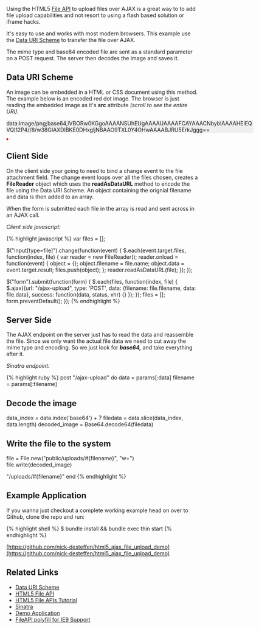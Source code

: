 Using the HTML5 [File API](http://www.w3.org/TR/FileAPI/) to upload files over AJAX is a great way to to add file upload capabilities and not resort to using a flash based solution or iframe hacks.

It's easy to use and works with most modern browsers. This example use the [Data URI Scheme](http://en.wikipedia.org/wiki/Data_URI_scheme) to transfer the file over AJAX.

The mime type and base64 encoded file are sent as a standard parameter on a POST request. The server then decodes the image and saves it.

## Data URI Scheme

An image can be embedded in a HTML or CSS document using this method. The example below is an encoded red dot image. The browser is just reading the embedded image as it's **src** attribute _(scroll to see the entire URI)_.

<div style="overflow-y: scroll; width: 650px; background-color: #efefef;">
  data:image/png;base64,iVBORw0KGgoAAAANSUhEUgAAAAUAAAAFCAYAAACNbyblAAAAHElEQVQI12P4//8/w38GIAXDIBKE0DHxgljNBAAO9TXL0Y4OHwAAAABJRU5ErkJggg==
</div>

![](data:image/png;base64,iVBORw0KGgoAAAANSUhEUgAAAAUAAAAFCAYAAACNbyblAAAAHElEQVQI12P4//8/w38GIAXDIBKE0DHxgljNBAAO9TXL0Y4OHwAAAABJRU5ErkJggg==)

## Client Side

On the client side your going to need to bind a change event to the file attachment field. The change event loops over all the files chosen, creates a **FileReader** object which uses the **readAsDataURL** method to encode the file using the Data URI Scheme. An object containing the orignial filename and data is then added to an array.

When the form is submitted each file in the array is read and sent across in an AJAX call.

*Client side javascript:*

{% highlight javascript %}
var files = [];

$("input[type=file]").change(function(event) {
  $.each(event.target.files, function(index, file) {
    var reader = new FileReader();
    reader.onload = function(event) {
      object = {};
      object.filename = file.name;
      object.data = event.target.result;
      files.push(object);
    };
    reader.readAsDataURL(file);
  });
});

$("form").submit(function(form) {
  $.each(files, function(index, file) {
    $.ajax({url: "/ajax-upload",
          type: 'POST',
          data: {filename: file.filename, data: file.data},
          success: function(data, status, xhr) {}
    });
  });
  files = [];
  form.preventDefault();
});
{% endhighlight %}

## Server Side

The AJAX endpoint on the server just has to read the data and reassemble the file. Since we only want the actual file data we need to cut away the mime type and encoding. So we just look for **_base64,_** and take everything after it.

*Sinatra endpoint:*

{% highlight ruby %}
post "/ajax-upload" do
  data = params[:data]
  filename = params[:filename]

  ## Decode the image
  data_index = data.index('base64') + 7
  filedata = data.slice(data_index, data.length)
  decoded_image = Base64.decode64(filedata)

  ## Write the file to the system
  file = File.new("public/uploads/#{filename}", "w+")
  file.write(decoded_image)

  "/uploads/#{filename}"
end
{% endhighlight %}

## Example Application

If you wanna just checkout a complete working example head on over to Github, clone the repo and run:

{% highlight shell %}
$ bundle install && bundle exec thin start
{% endhighlight %}

[https://github.com/nick-desteffen/html5_ajax_file_upload_demo](https://github.com/nick-desteffen/html5_ajax_file_upload_demo)

## Related Links

*   [Data URI Scheme](http://en.wikipedia.org/wiki/Data_URI_scheme)
*   [HTML5 File API](http://www.w3.org/TR/FileAPI/)
*   [HTML5 File APIs Tutorial](http://www.html5rocks.com/en/tutorials/file/dndfiles/ )
*   [Sinatra](http://www.sinatrarb.com/)
*   [Demo Application](https://github.com/nick-desteffen/html5_ajax_file_upload_demo)
*   [FileAPI polyfill for IE9 Support](https://github.com/Jahdrien/FileReader)
